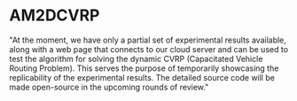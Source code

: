 # AM2DCVRP

"At the moment, we have only a partial set of experimental results available, along with a web page that connects to our cloud server and can be used to test the algorithm for solving the dynamic CVRP (Capacitated Vehicle Routing Problem). This serves the purpose of temporarily showcasing the replicability of the experimental results. The detailed source code will be made open-source in the upcoming rounds of review."